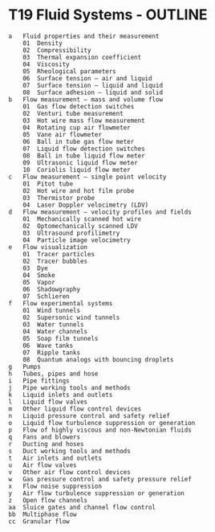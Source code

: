 # T19 Fluid Systems - OUTLINE
    a	Fluid properties and their measurement
        01	Density
        02	Compressibility
        03	Thermal expansion coefficient
        04	Viscosity
        05	Rheological parameters
        06	Surface tension – air and liquid
        07	Surface tension – liquid and liquid
        08	Surface adhesion – liquid and solid
    b	Flow measurement – mass and volume flow
        01	Gas flow detection switches
        02	Venturi tube measurement
        03	Hot wire mass flow measurement
        04	Rotating cup air flowmeter
        05	Vane air flowmeter
        06	Ball in tube gas flow meter
        07	Liquid flow detection switches
        08	Ball in tube liquid flow meter
        09	Ultrasonic liquid flow meter
        10	Coriolis liquid flow meter
    c	Flow measurement – single point velocity
        01	Pitot tube
        02	Hot wire and hot film probe
        03	Thermistor probe
        04	Laser Doppler velocimetry (LDV)
    d	Flow measurement – velocity profiles and fields
        01	Mechanically scanned hot wire
        02	Optomechanically scanned LDV
        03	Ultrasound profilimetry
        04	Particle image velocimetry
    e	Flow visualization
        01	Tracer particles
        02	Tracer bubbles
        03	Dye
        04	Smoke
        05	Vapor
        06	Shadowgraphy
        07	Schlieren
    f	Flow experimental systems
        01	Wind tunnels
        02	Supersonic wind tunnels
        03	Water tunnels
        04	Water channels
        05	Soap film tunnels
        06	Wave tanks
        07	Ripple tanks
        08	Quantum analogs with bouncing droplets
    g	Pumps
    h	Tubes, pipes and hose
    i	Pipe fittings
    j	Pipe working tools and methods
    k	Liquid inlets and outlets
    l	Liquid flow valves
    m	Other liquid flow control devices
    n	Liquid pressure control and safety relief
    o	Liquid flow turbulence suppression or generation
    p	Flow of highly viscous and non-Newtonian fluids
    q	Fans and blowers
    r	Ducting and hoses
    s	Duct working tools and methods
    t	Air inlets and outlets
    u	Air flow valves
    v	Other air flow control devices
    w	Gas pressure control and safety pressure relief
    x	Flow noise suppression
    y	Air flow turbulence suppression or generation
    z	Open flow channels
    aa	Sluice gates and channel flow control
    bb	Multiphase flow
    cc	Granular flow

